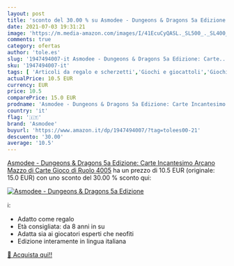 ```yaml
---
layout: post
title: 'sconto del 30.00 % su Asmodee - Dungeons & Dragons 5a Edizione  '
date: 2021-07-03 19:31:21
image: 'https://m.media-amazon.com/images/I/41EcuCyQASL._SL500_._SL400_.jpg'
comments: true
category: ofertas
author: 'tole.es'
slug: '1947494007-it Asmodee - Dungeons & Dragons 5a Edizione: Carte...'
sku: '1947494007-it'
tags: [ 'Articoli da regalo e scherzetti','Giochi e giocattoli','Giochi insoliti con miniature','asmodee', ]
actualPrice: 10.5 EUR
currency: EUR
price: 10.5
comparePrice: 15.0 EUR
prodname: 'Asmodee - Dungeons & Dragons 5a Edizione: Carte Incantesimo Arcano  Mazzo di Carte  Gioco di Ruolo  4005'
country: 'it'
flag: '🇮🇹'
brand: 'Asmodee'
buyurl: 'https://www.amazon.it/dp/1947494007/?tag=tolees00-21'
descuento: '30.00'
average: '10.5'
---
```


[Asmodee - Dungeons & Dragons 5a Edizione: Carte Incantesimo Arcano  Mazzo di Carte  Gioco di Ruolo  4005](https://www.amazon.it/dp/1947494007/?tag=tolees00-21) ha un prezzo di 10.5 EUR (originale: 15.0 EUR) con uno sconto del 30.00 % sconto qui:

[![Asmodee - Dungeons & Dragons 5a Edizione](https://m.media-amazon.com/images/I/41EcuCyQASL._SL500_._SL400_.jpg)](https://www.amazon.it/dp/1947494007/?tag=tolees00-21)

ℹ️:

- Adatto come regalo
- Età consigliata: da 8 anni in su
- Adatta sia ai giocatori esperti che neofiti
- Edizione interamente in lingua italiana

[🛒 Acquista qui!!](https://www.amazon.it/dp/1947494007/?tag=tolees00-21)
